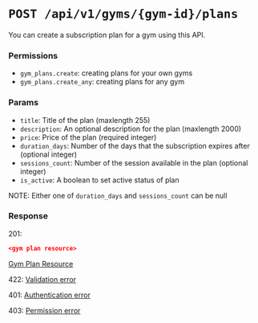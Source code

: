 # `POST /api/v1/gyms/{gym-id}/plans`
You can create a subscription plan for a gym using this API.


### Permissions

- `gym_plans.create`: creating plans for your own gyms
- `gym_plans.create_any`: creating plans for any gym

### Params

- `title`: Title of the plan (maxlength 255)
- `description`: An optional description for the plan (maxlength 2000)
- `price`: Price of the plan (required integer)
- `duration_days`: Number of the days that the subscription expires after (optional integer)
- `sessions_count`: Number of the session available in the plan (optional integer)
- `is_active`: A boolean to set active status of plan

NOTE: Either one of `duration_days` and `sessions_count` can be null

### Response

201:
```json
<gym plan resource>
```

[Gym Plan Resource](../../resources/gym_plan.md)

422: [Validation error](../../validation-errors.md)

401: [Authentication error](../../authentication-errors.md)

403: [Permission error](../../permission-errors.md)
